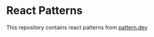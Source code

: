 # React Patterns

This repository contains react patterns from [pattern.dev](https://www.patterns.dev/)
